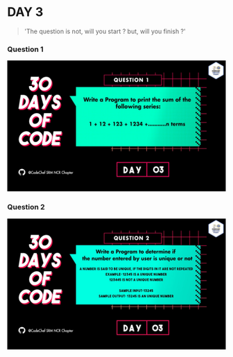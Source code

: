 
# DAY 3
> 'The question is not, will you start ? 
but, will you finish ?'
### Question 1
<p align="center">
  <img width="auto" height="auto" src="../../.github/Day3-Q1.jpg">
</p>

### Question 2
<p align="center">
  <img width="auto" height="auto" src="../../.github/Day3-Q2.jpg">
</p>

